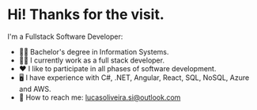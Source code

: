 # Hi! Thanks for the visit.

I'm a Fullstack Software Developer:
  
- :man_student: Bachelor's degree in Information Systems.
- :man_technologist: I currently work as a full stack developer.
- :heart: I like to participate in all phases of software development.
- :desktop_computer: I have experience with C#, .NET, Angular, React, SQL, NoSQL, Azure and AWS.
- :email: How to reach me: lucasoliveira.si@outlook.com
